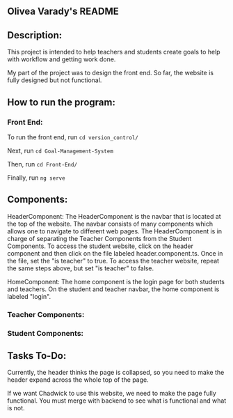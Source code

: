 ## Olivea Varady's README

## Description:

This project is intended to help teachers and students create goals to help with workflow and getting work done.

My part of the project was to design the front end. So far, the website is fully designed but not functional.

## How to run the program:

### Front End:
To run the front end, run `cd version_control/`

Next, run `cd Goal-Management-System`

Then, run `cd Front-End/`

Finally, run `ng serve`

## Components:

HeaderComponent:
The HeaderComponent is the navbar that is located at the top of the website. The navbar consists of many components which allows one to navigate to different web pages. The HeaderComponent is in charge of separating the Teacher Components from the Student Components. To access the student website, click on the header component and then click on the file labeled header.component.ts. Once in the file, set the "is teacher" to true. To access the teacher website, repeat the same steps above, but set "is teacher" to false.

HomeComponent:
The home component is the login page for both students and teachers. On the student and teacher navbar, the home component is labeled "login".

### Teacher Components:

### Student Components:

## Tasks To-Do:
Currently, the header thinks the page is collapsed, so you need to make the header expand across the whole top of the page.

If we want Chadwick to use this website, we need to make the page fully functional. You must merge with backend to see what is functional and what is not.
